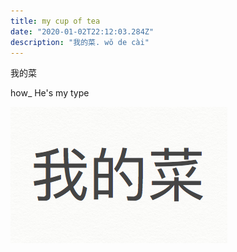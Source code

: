 ```yaml
---
title: my cup of tea
date: "2020-01-02T22:12:03.284Z"
description: "我的菜. wǒ de cài"
---
```


我的菜

how_ He's my type

![Chinese Salty Egg](./1.png)
